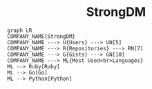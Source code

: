 <h1 align="center">StrongDM</h1>

```mermaid
graph LR
COMPANY_NAME{StrongDM}
COMPANY_NAME ---> U{Users} ---> UN[5]
COMPANY_NAME ---> R{Repositories} ---> RN[7]
COMPANY_NAME ---> G{Gists} ---> GN[10]
COMPANY_NAME ---> ML{Most Used<br>Languages}
ML --> Ruby[Ruby]
ML --> Go[Go]
ML --> Python[Python]
```
